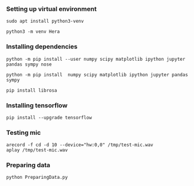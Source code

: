 ### Setting up virtual environment
```
sudo apt install python3-venv
```
```
python3 -m venv Hera
```

### Installing dependencies
```
python -m pip install --user numpy scipy matplotlib ipython jupyter pandas sympy nose
```
```
python -m pip install  numpy scipy matplotlib ipython jupyter pandas sympy
```
```
pip install librosa
```

### Installing tensorflow  
```
pip install --upgrade tensorflow
```

### Testing mic  
```
arecord -f cd -d 10 --device="hw:0,0" /tmp/test-mic.wav
aplay /tmp/test-mic.wav
```

### Preparing data  
```
python PreparingData.py
```
